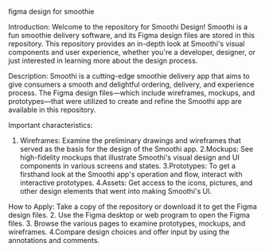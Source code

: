 figma design for smoothie

Introduction:
Welcome to the repository for Smoothi Design! Smoothi is a fun smoothie delivery software, and its Figma design files are stored in this repository. This repository provides an in-depth look at Smoothi's visual components and user experience, whether you're a developer, designer, or just interested in learning more about the design process.


Description:
Smoothi is a cutting-edge smoothie delivery app that aims to give consumers a smooth and delightful ordering, delivery, and experience process. The Figma design files—which include wireframes, mockups, and prototypes—that were utilized to create and refine the Smoothi app are available in this repository.


Important characteristics:

1. Wireframes: Examine the preliminary drawings and wireframes that served as the basis for the design of the Smoothi app.
2.Mockups: See high-fidelity mockups that illustrate Smoothi's visual design and UI components in various screens and states.
3.Prototypes: To get a firsthand look at the Smoothi app's operation and flow, interact with interactive prototypes.
4.Assets: Get access to the icons, pictures, and other design elements that went into making Smoothi's UI.


How to Apply:
Take a copy of the repository or download it to get the Figma design files.
2. Use the Figma desktop or web program to open the Figma files.
3. Browse the various pages to examine prototypes, mockups, and wireframes.
4.Compare design choices and offer input by using the annotations and comments.


